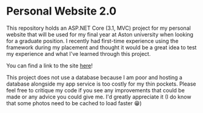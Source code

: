 # Personal Website 2.0

This repository holds an ASP.NET Core (3.1, MVC) project for my personal website that will be used for my final year at Aston university when looking for a graduate position. I recently had first-time experience using the framework during my placement and thought it would be a great idea to test my experience and what I've learned through this project.

You can find a link to the site [here](https://www.johnny-le.me)!

This project does not use a database because I am poor and hosting a database alongside my app service is too costly for my thin pockets.
Please feel free to critique my code if you see any improvements that could be made or any advice you could give me. I'd greatly appreciate it (I do know that some photos need to be cached to load faster :grin:)
